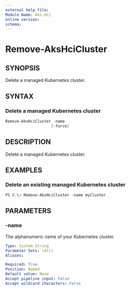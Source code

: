 ```yaml
---
external help file: 
Module Name: Aks.Hci
online version: 
schema: 
---
```


# Remove-AksHciCluster

## SYNOPSIS
Delete a managed Kubernetes cluster.

## SYNTAX

### Delete a managed Kubernetes cluster
```powershell
Remove-AksHciCluster -name 
                    [-force]   
```

## DESCRIPTION
Delete a managed Kubernetes cluster.

## EXAMPLES

### Delete an existing managed Kubernetes cluster
```powershell
PS C:\> Remove-AksHciCluster -name myCluster
```

## PARAMETERS

### -name
The alphanumeric name of your Kubernetes cluster.

```yaml
Type: System.String
Parameter Sets: (All)
Aliases:

Required: True
Position: Named
Default value: None
Accept pipeline input: False
Accept wildcard characters: False
```

```